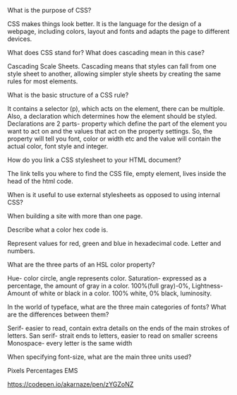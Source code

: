 What is the purpose of CSS?

CSS makes things look better. It is the language for the design of a webpage, including colors, layout and fonts and adapts the page to different devices.

What does CSS stand for? What does cascading mean in this case?

Cascading Scale Sheets. Cascading means that styles can fall from one style sheet to another, allowing simpler style sheets by creating the same rules for most elements.

What is the basic structure of a CSS rule?

It contains a selector (p), which acts on the element, there can be multiple. Also, a declaration which determines how the element should be styled. Declarations are 2 parts- property which define the part of the element you want to act on and the values that act on the property settings. So, the property will tell you font, color or width etc and the value will contain the actual color, font style and integer.

How do you link a CSS stylesheet to your HTML document?

<link href=“css/example.css” type=“text/css” rel=“stylesheet” />
The link tells you where to find the CSS file, empty element, lives inside the head of the html code.

When is it useful to use external stylesheets as opposed to using internal CSS?

When building a site with more than one page.

Describe what a color hex code is.

Represent values for red, green and blue in hexadecimal code. Letter and numbers.

What are the three parts of an HSL color property?

Hue- color circle, angle represents color. Saturation- expressed as a percentage, the amount of gray in a color. 100%(full gray)-0%, Lightness- Amount of white or black in a color. 100% white, 0% black, luminosity.

In the world of typeface, what are the three main categories of fonts? What are the differences between them?

Serif- easier to read, contain extra details on the ends of the main strokes of letters.
San serif- strait ends to letters, easier to read on smaller screens
Monospace- every letter is the same width


When specifying font-size, what are the main three units used?

Pixels
Percentages
EMS

https://codepen.io/akarnaze/pen/zYGZoNZ
